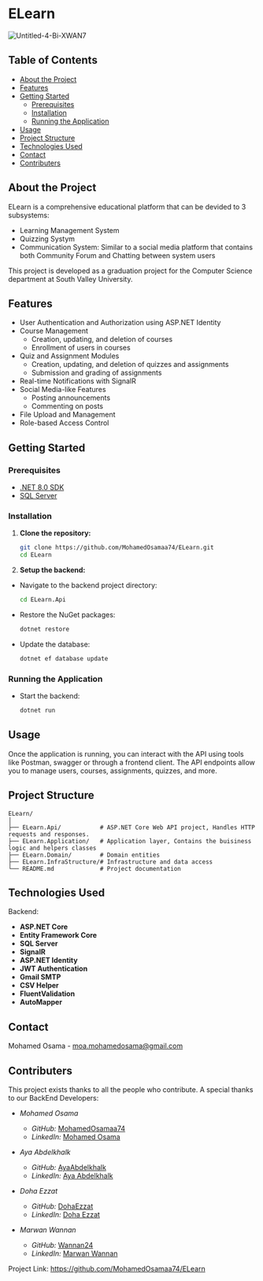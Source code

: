 # ELearn

<!-- ![ELearn Logo](https://github.com/user-attachments/assets/cd7a4c5b-cf04-452d-880e-2f8f5ab1379e)-->

![Untitled-4-Bi-XWAN7](https://github.com/user-attachments/assets/07ebbd01-14d0-4180-a9ca-fd9bec170e8a)


## Table of Contents

- [About the Project](#about-the-project)
- [Features](#features)
- [Getting Started](#getting-started)
  - [Prerequisites](#prerequisites)
  - [Installation](#installation)
  - [Running the Application](#running-the-application)
- [Usage](#usage)
- [Project Structure](#project-structure)
- [Technologies Used](#technologies-used)
- [Contact](#contact)
- [Contributers](#Contributers)

## About the Project

ELearn is a comprehensive educational platform that can be devided to 3 subsystems:
- Learning Management System
- Quizzing Systym
- Communication System: Similar to a social media platform that contains both Community Forum and Chatting between system users

This project is developed as a graduation project for the Computer Science department at South Valley University.

## Features

- User Authentication and Authorization using ASP.NET Identity
- Course Management
  - Creation, updating, and deletion of courses
  - Enrollment of users in courses
- Quiz and Assignment Modules
  - Creation, updating, and deletion of quizzes and assignments
  - Submission and grading of assignments
- Real-time Notifications with SignalR
- Social Media-like Features
  - Posting announcements
  - Commenting on posts
- File Upload and Management
- Role-based Access Control

## Getting Started

### Prerequisites

- [.NET 8.0 SDK](https://dotnet.microsoft.com/download/dotnet/8.0)
- [SQL Server](https://www.microsoft.com/en-us/sql-server/sql-server-downloads)

### Installation

1. **Clone the repository:**

   ```sh
   git clone https://github.com/MohamedOsamaa74/ELearn.git
   cd ELearn


2. **Setup the backend:**

  - Navigate to the backend project directory:
  
    ```sh
    cd ELearn.Api
    ```
  - Restore the NuGet packages:
  
    ```sh
    dotnet restore
    ```
  - Update the database:
  
    ```sh
    dotnet ef database update
    ```
  
### Running the Application
- Start the backend:

  ```sh
  dotnet run
  ```
## Usage
Once the application is running, you can interact with the API using tools like Postman, swagger or through a frontend client. The API endpoints allow you to manage users, courses, assignments, quizzes, and more.

## Project Structure
  ```plaintext
  ELearn/
  │
  ├── ELearn.Api/           # ASP.NET Core Web API project, Handles HTTP requests and responses.
  ├── ELearn.Application/   # Application layer, Contains the buisiness logic and helpers classes
  ├── ELearn.Domain/        # Domain entities
  ├── ELearn.InfraStructure/# Infrastructure and data access
  └── README.md             # Project documentation
  ```

## Technologies Used
Backend:
- **ASP.NET Core**
- **Entity Framework Core**
- **SQL Server**
- **SignalR**
- **ASP.NET Identity**
- **JWT Authentication**
- **Gmail SMTP**
- **CSV Helper**
- **FluentValidation**
- **AutoMapper**

## Contact
Mohamed Osama - moa.mohamedosama@gmail.com

## Contributers
This project exists thanks to all the people who contribute. A special thanks to our BackEnd Developers:
- *Mohamed Osama*
  - *GitHub:* [MohamedOsamaa74](https://github.com/MohamedOsamaa74)
  - *LinkedIn:* [Mohamed Osama](https://www.linkedin.com/in/mohamed-osama-306573200/)

- *Aya Abdelkhalk*
  - *GitHub:* [AyaAbdelkhalk](https://github.com/AyaAbdelkhalk)
  - *LinkedIn:* [Aya Abdelkhalk](https://www.linkedin.com/in/aya-abdelkhalk-0026aa21b/)

- *Doha Ezzat*
  - *GitHub:* [DohaEzzat](https://github.com/DohaEzzat)
  - *LinkedIn:* [Doha Ezzat](https://www.linkedin.com/in/doha-ezzat-373718251/)

- *Marwan Wannan*
  - *GitHub:* [Wannan24](https://github.com/wannan24)
  - *LinkedIn:* [Marwan Wannan](https://www.linkedin.com/in/marwan-wannan-11275a230/)


Project Link: https://github.com/MohamedOsamaa74/ELearn
